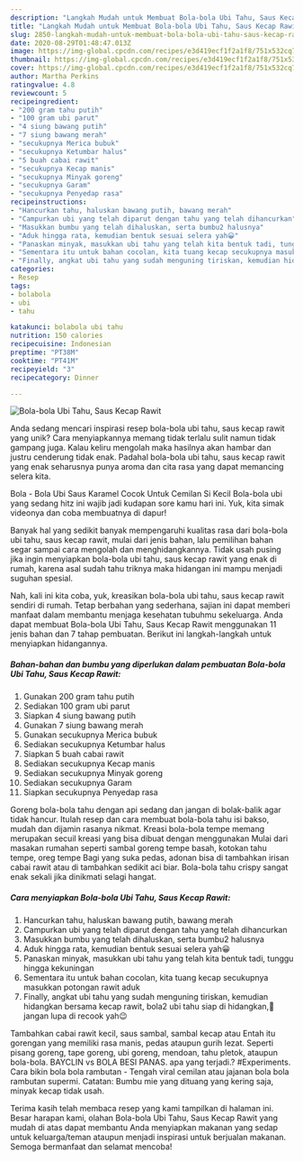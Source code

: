 ```yaml
---
description: "Langkah Mudah untuk Membuat Bola-bola Ubi Tahu, Saus Kecap Rawit Anti Gagal"
title: "Langkah Mudah untuk Membuat Bola-bola Ubi Tahu, Saus Kecap Rawit Anti Gagal"
slug: 2850-langkah-mudah-untuk-membuat-bola-bola-ubi-tahu-saus-kecap-rawit-anti-gagal
date: 2020-08-29T01:48:47.013Z
image: https://img-global.cpcdn.com/recipes/e3d419ecf1f2a1f8/751x532cq70/bola-bola-ubi-tahu-saus-kecap-rawit-foto-resep-utama.jpg
thumbnail: https://img-global.cpcdn.com/recipes/e3d419ecf1f2a1f8/751x532cq70/bola-bola-ubi-tahu-saus-kecap-rawit-foto-resep-utama.jpg
cover: https://img-global.cpcdn.com/recipes/e3d419ecf1f2a1f8/751x532cq70/bola-bola-ubi-tahu-saus-kecap-rawit-foto-resep-utama.jpg
author: Martha Perkins
ratingvalue: 4.8
reviewcount: 5
recipeingredient:
- "200 gram tahu putih"
- "100 gram ubi parut"
- "4 siung bawang putih"
- "7 siung bawang merah"
- "secukupnya Merica bubuk"
- "secukupnya Ketumbar halus"
- "5 buah cabai rawit"
- "secukupnya Kecap manis"
- "secukupnya Minyak goreng"
- "secukupnya Garam"
- "secukupnya Penyedap rasa"
recipeinstructions:
- "Hancurkan tahu, haluskan bawang putih, bawang merah"
- "Campurkan ubi yang telah diparut dengan tahu yang telah dihancurkan"
- "Masukkan bumbu yang telah dihaluskan, serta bumbu2 halusnya"
- "Aduk hingga rata, kemudian bentuk sesuai selera yah😀"
- "Panaskan minyak, masukkan ubi tahu yang telah kita bentuk tadi, tunggu hingga kekuningan"
- "Sementara itu untuk bahan cocolan, kita tuang kecap secukupnya masukkan potongan rawit aduk"
- "Finally, angkat ubi tahu yang sudah menguning tiriskan, kemudian hidangkan bersama kecap rawit, bola2 ubi tahu siap di hidangkan,🥰 jangan lupa di recook yah😉"
categories:
- Resep
tags:
- bolabola
- ubi
- tahu

katakunci: bolabola ubi tahu 
nutrition: 150 calories
recipecuisine: Indonesian
preptime: "PT38M"
cooktime: "PT41M"
recipeyield: "3"
recipecategory: Dinner

---
```



![Bola-bola Ubi Tahu, Saus Kecap Rawit](https://img-global.cpcdn.com/recipes/e3d419ecf1f2a1f8/751x532cq70/bola-bola-ubi-tahu-saus-kecap-rawit-foto-resep-utama.jpg)

Anda sedang mencari inspirasi resep bola-bola ubi tahu, saus kecap rawit yang unik? Cara menyiapkannya memang tidak terlalu sulit namun tidak gampang juga. Kalau keliru mengolah maka hasilnya akan hambar dan justru cenderung tidak enak. Padahal bola-bola ubi tahu, saus kecap rawit yang enak seharusnya punya aroma dan cita rasa yang dapat memancing selera kita.

Bola - Bola Ubi Saus Karamel Cocok Untuk Cemilan Si Kecil Bola-bola ubi yang sedang hitz ini wajib jadi kudapan sore kamu hari ini. Yuk, kita simak videonya dan coba membuatnya di dapur!

Banyak hal yang sedikit banyak mempengaruhi kualitas rasa dari bola-bola ubi tahu, saus kecap rawit, mulai dari jenis bahan, lalu pemilihan bahan segar sampai cara mengolah dan menghidangkannya. Tidak usah pusing jika ingin menyiapkan bola-bola ubi tahu, saus kecap rawit yang enak di rumah, karena asal sudah tahu triknya maka hidangan ini mampu menjadi suguhan spesial.


Nah, kali ini kita coba, yuk, kreasikan bola-bola ubi tahu, saus kecap rawit sendiri di rumah. Tetap berbahan yang sederhana, sajian ini dapat memberi manfaat dalam membantu menjaga kesehatan tubuhmu sekeluarga. Anda dapat membuat Bola-bola Ubi Tahu, Saus Kecap Rawit menggunakan 11 jenis bahan dan 7 tahap pembuatan. Berikut ini langkah-langkah untuk menyiapkan hidangannya.

<!--inarticleads1-->

##### Bahan-bahan dan bumbu yang diperlukan dalam pembuatan Bola-bola Ubi Tahu, Saus Kecap Rawit:

1. Gunakan 200 gram tahu putih
1. Sediakan 100 gram ubi parut
1. Siapkan 4 siung bawang putih
1. Gunakan 7 siung bawang merah
1. Gunakan secukupnya Merica bubuk
1. Sediakan secukupnya Ketumbar halus
1. Siapkan 5 buah cabai rawit
1. Sediakan secukupnya Kecap manis
1. Sediakan secukupnya Minyak goreng
1. Sediakan secukupnya Garam
1. Siapkan secukupnya Penyedap rasa


Goreng bola-bola tahu dengan api sedang dan jangan di bolak-balik agar tidak hancur. Itulah resep dan cara membuat bola-bola tahu isi bakso, mudah dan dijamin rasanya nikmat. Kreasi bola-bola tempe memang merupakan secuil kreasi yang bisa dibuat dengan menggunakan Mulai dari masakan rumahan seperti sambal goreng tempe basah, kotokan tahu tempe, oreg tempe Bagi yang suka pedas, adonan bisa di tambahkan irisan cabai rawit atau di tambahkan sedikit aci biar. Bola-bola tahu crispy sangat enak sekali jika dinikmati selagi hangat. 

<!--inarticleads2-->

##### Cara menyiapkan Bola-bola Ubi Tahu, Saus Kecap Rawit:

1. Hancurkan tahu, haluskan bawang putih, bawang merah
1. Campurkan ubi yang telah diparut dengan tahu yang telah dihancurkan
1. Masukkan bumbu yang telah dihaluskan, serta bumbu2 halusnya
1. Aduk hingga rata, kemudian bentuk sesuai selera yah😀
1. Panaskan minyak, masukkan ubi tahu yang telah kita bentuk tadi, tunggu hingga kekuningan
1. Sementara itu untuk bahan cocolan, kita tuang kecap secukupnya masukkan potongan rawit aduk
1. Finally, angkat ubi tahu yang sudah menguning tiriskan, kemudian hidangkan bersama kecap rawit, bola2 ubi tahu siap di hidangkan,🥰 jangan lupa di recook yah😉


Tambahkan cabai rawit kecil, saus sambal, sambal kecap atau Entah itu gorengan yang memiliki rasa manis, pedas ataupun gurih lezat. Seperti pisang goreng, tape goreng, ubi goreng, mendoan, tahu pletok, ataupun bola-bola. BAYCLIN vs BOLA BESI PANAS. apa yang terjadi.? #Experiments. Cara bikin bola bola rambutan - Tengah viral cemilan atau jajanan bola bola rambutan supermi. Catatan: Bumbu mie yang dituang yang kering saja, minyak kecap tidak usah. 

Terima kasih telah membaca resep yang kami tampilkan di halaman ini. Besar harapan kami, olahan Bola-bola Ubi Tahu, Saus Kecap Rawit yang mudah di atas dapat membantu Anda menyiapkan makanan yang sedap untuk keluarga/teman ataupun menjadi inspirasi untuk berjualan makanan. Semoga bermanfaat dan selamat mencoba!
